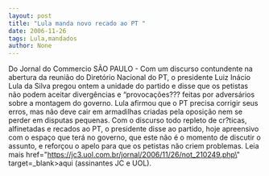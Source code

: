 ```yaml
---
layout: post
title: "Lula manda novo recado ao PT "
date: 2006-11-26
tags: Lula,mandados
author: None
---
```

Do Jornal do Commercio
SÃO PAULO - Com um discurso contundente na abertura da reunião do Diretório Nacional do PT, o presidente Luiz Inácio Lula da Silva pregou ontem a unidade do partido e disse que os petistas não podem aceitar divergências e “provocações??? feitas por adversários sobre a montagem do governo. Lula afirmou que o PT precisa corrigir seus erros, mas não deve cair em armadilhas criadas pela oposição nem se perder em disputas pequenas. Com o discurso todo repleto de cr?ticas, alfinetadas e recados ao PT, o presidente disse ao partido, hoje apreensivo com o espaço que terá no governo, que este não é o momento de discutir o assunto, e reforçou o apelo para que os petistas não criem problemas.
Leia mais 
 href=\"https://jc3.uol.com.br/jornal/2006/11/26/not_210249.php\" target=_blank>aqui (assinantes JC e UOL). 